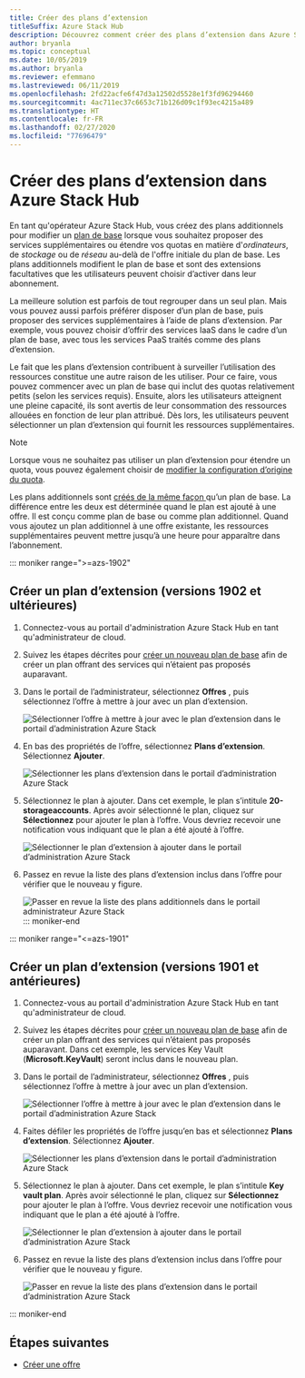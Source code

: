 ```yaml
---
title: Créer des plans d’extension
titleSuffix: Azure Stack Hub
description: Découvrez comment créer des plans d’extension dans Azure Stack Hub.
author: bryanla
ms.topic: conceptual
ms.date: 10/05/2019
ms.author: bryanla
ms.reviewer: efemmano
ms.lastreviewed: 06/11/2019
ms.openlocfilehash: 2fd22acfe6f47d3a12502d5528e1f3fd96294460
ms.sourcegitcommit: 4ac711ec37c6653c71b126d09c1f93ec4215a489
ms.translationtype: HT
ms.contentlocale: fr-FR
ms.lasthandoff: 02/27/2020
ms.locfileid: "77696479"
---
```

# <a name="create-add-on-plans-in-azure-stack-hub"></a>Créer des plans d’extension dans Azure Stack Hub

En tant qu'opérateur Azure Stack Hub, vous créez des plans additionnels pour modifier un [plan de base](azure-stack-create-plan.md) lorsque vous souhaitez proposer des services supplémentaires ou étendre vos quotas en matière d'*ordinateurs*, de *stockage* ou de *réseau* au-delà de l'offre initiale du plan de base. Les plans additionnels modifient le plan de base et sont des extensions facultatives que les utilisateurs peuvent choisir d’activer dans leur abonnement.

La meilleure solution est parfois de tout regrouper dans un seul plan. Mais vous pouvez aussi parfois préférer disposer d’un plan de base, puis proposer des services supplémentaires à l’aide de plans d’extension. Par exemple, vous pouvez choisir d’offrir des services IaaS dans le cadre d’un plan de base, avec tous les services PaaS traités comme des plans d’extension.

Le fait que les plans d’extension contribuent à surveiller l’utilisation des ressources constitue une autre raison de les utiliser. Pour ce faire, vous pouvez commencer avec un plan de base qui inclut des quotas relativement petits (selon les services requis). Ensuite, alors les utilisateurs atteignent une pleine capacité, ils sont avertis de leur consommation des ressources allouées en fonction de leur plan attribué. Dès lors, les utilisateurs peuvent sélectionner un plan d’extension qui fournit les ressources supplémentaires.

> [!NOTE]
> Lorsque vous ne souhaitez pas utiliser un plan d’extension pour étendre un quota, vous pouvez également choisir de [modifier la configuration d’origine du quota](azure-stack-quota-types.md#edit-a-quota).

Les plans additionnels sont [créés de la même façon ](azure-stack-create-plan.md) qu’un plan de base. La différence entre les deux est déterminée quand le plan est ajouté à une offre. Il est conçu comme plan de base ou comme plan additionnel. Quand vous ajoutez un plan additionnel à une offre existante, les ressources supplémentaires peuvent mettre jusqu’à une heure pour apparaître dans l’abonnement.

::: moniker range=">=azs-1902"
## <a name="create-an-add-on-plan-1902-and-later"></a>Créer un plan d’extension (versions 1902 et ultérieures)

1. Connectez-vous au portail d'administration Azure Stack Hub en tant qu'administrateur de cloud.
2. Suivez les étapes décrites pour [créer un nouveau plan de base](azure-stack-create-plan.md) afin de créer un plan offrant des services qui n’étaient pas proposés auparavant.
3. Dans le portail de l’administrateur, sélectionnez **Offres** , puis sélectionnez l’offre à mettre à jour avec un plan d’extension.

   ![Sélectionner l’offre à mettre à jour avec le plan d’extension dans le portail d’administration Azure Stack](media/create-add-on-plan/add-on1.png)

4. En bas des propriétés de l’offre, sélectionnez **Plans d’extension**. Sélectionnez **Ajouter**.

    ![Sélectionner les plans d’extension dans le portail d’administration Azure Stack](media/create-add-on-plan/add-on2.png)

5. Sélectionnez le plan à ajouter. Dans cet exemple, le plan s’intitule **20-storageaccounts**. Après avoir sélectionné le plan, cliquez sur **Sélectionnez** pour ajouter le plan à l’offre. Vous devriez recevoir une notification vous indiquant que le plan a été ajouté à l’offre.

    ![Sélectionner le plan d’extension à ajouter dans le portail d’administration Azure Stack](media/create-add-on-plan/add-on3.png)

6. Passez en revue la liste des plans d’extension inclus dans l’offre pour vérifier que le nouveau y figure.

    ![[Passer en revue la liste des plans additionnels dans le portail administrateur Azure Stack](media/create-add-on-plan/add-on4.png "Créer un plan additionnel")](media/create-add-on-plan/add-on4lg.png#lightbox)
::: moniker-end

::: moniker range="<=azs-1901"

## <a name="create-an-add-on-plan-1901-and-earlier"></a>Créer un plan d’extension (versions 1901 et antérieures)

1. Connectez-vous au portail d'administration Azure Stack Hub en tant qu'administrateur de cloud.
2. Suivez les étapes décrites pour [créer un nouveau plan de base](azure-stack-create-plan.md) afin de créer un plan offrant des services qui n’étaient pas proposés auparavant. Dans cet exemple, les services Key Vault (**Microsoft.KeyVault**) seront inclus dans le nouveau plan.
3. Dans le portail de l’administrateur, sélectionnez **Offres** , puis sélectionnez l’offre à mettre à jour avec un plan d’extension.

   ![Sélectionner l’offre à mettre à jour avec le plan d’extension dans le portail d’administration Azure Stack](media/create-add-on-plan/1.PNG)

4. Faites défiler les propriétés de l’offre jusqu’en bas et sélectionnez **Plans d’extension**. Sélectionnez **Ajouter**.

    ![Sélectionner les plans d’extension dans le portail d’administration Azure Stack](media/create-add-on-plan/2.PNG)

5. Sélectionnez le plan à ajouter. Dans cet exemple, le plan s’intitule **Key vault plan**. Après avoir sélectionné le plan, cliquez sur **Sélectionnez** pour ajouter le plan à l’offre. Vous devriez recevoir une notification vous indiquant que le plan a été ajouté à l’offre.

    ![Sélectionner le plan d’extension à ajouter dans le portail d’administration Azure Stack](media/create-add-on-plan/3.PNG)

6. Passez en revue la liste des plans d’extension inclus dans l’offre pour vérifier que le nouveau y figure.

    ![Passer en revue la liste des plans d’extension dans le portail d’administration Azure Stack](media/create-add-on-plan/4.PNG)

::: moniker-end

## <a name="next-steps"></a>Étapes suivantes

* [Créer une offre](azure-stack-create-offer.md)
